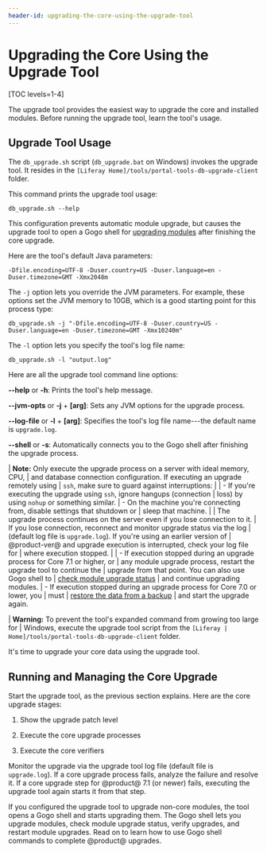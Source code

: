 ```yaml
---
header-id: upgrading-the-core-using-the-upgrade-tool
---
```


# Upgrading the Core Using the Upgrade Tool

[TOC levels=1-4]

The upgrade tool provides the easiest way to upgrade the core and installed
modules. Before running the upgrade tool, learn the tool's usage. 

## Upgrade Tool Usage

The `db_upgrade.sh` script (`db_upgrade.bat` on Windows) invokes the upgrade
tool. It resides in the  `[Liferay Home]/tools/portal-tools-db-upgrade-client`
folder. 

This command prints the upgrade tool usage: 

    db_upgrade.sh --help

This configuration prevents automatic module upgrade, but causes the upgrade
tool to open a Gogo shell for
[upgrading modules](/deployment/docs/-/knowledge_base/7-2gogo-shell-commands-for-module-upgrades)
after finishing the core upgrade. 
 
Here are the tool's default Java parameters:

    -Dfile.encoding=UTF-8 -Duser.country=US -Duser.language=en -Duser.timezone=GMT -Xmx2048m 

The `-j` option lets you override the JVM parameters. For example, these options
set the JVM memory to 10GB, which is a good starting point for this process
type:

    db_upgrade.sh -j "-Dfile.encoding=UTF-8 -Duser.country=US -Duser.language=en -Duser.timezone=GMT -Xmx10240m"

The `-l` option lets you specify the tool's log file name: 

    db_upgrade.sh -l "output.log"

Here are all the upgrade tool command line options:

**--help** or **-h**: Prints the tool's help message.

**--jvm-opts** or **-j** + **[arg]**: Sets any JVM options for the upgrade 
process.

**--log-file** or **-l** + **[arg]**: Specifies the tool's log file name---the 
default name is `upgrade.log`.

**--shell** or **-s**: Automatically connects you to the Gogo shell after
finishing the upgrade process.

| **Note:** Only execute the upgrade process on a server with ideal memory, CPU,
| and database connection configuration. If executing an upgrade remotely using
| `ssh`, make sure to guard against interruptions: 
| 
| -   If you're executing the upgrade using `ssh`, ignore hangups (connection
|     loss) by using `nohup` or something similar. 
| -   On the machine you're connecting from, disable settings that shutdown or 
|     sleep that machine. 
| 
| The upgrade process continues on the server even if you lose connection to it.
| If you lose connection, reconnect and monitor upgrade status via the log
| (default log file is `upgrade.log`). If you're using an earlier version of
| @product-ver@ and upgrade execution is interrupted, check your log file for
| where execution stopped. 
| 
| -   If execution stopped during an upgrade process for Core 7.1 or higher, or 
|     any module upgrade process, restart the upgrade tool to continue the 
|     upgrade from that point. You can also use Gogo shell to
|     [check module upgrade status](/deployment/docs/-/knowledge_base/7-2gogo-shell-commands-for-module-upgrades#checking-the-upgrade-status)
|     and continue upgrading modules. 
| -   If execution stopped during an upgrade process for Core 7.0 or lower, you 
|     must
|     [restore the data from a backup](/deployment/docs/-/knowledge_base/7-2backing-up-a-liferay-installation)
|     and start the upgrade again. 

| **Warning:** To prevent the tool's expanded command from growing too large for
| Windows, execute the upgrade tool script from the `[Liferay
| Home]/tools/portal-tools-db-upgrade-client` folder.

It's time to upgrade your core data using the upgrade tool. 

## Running and Managing the Core Upgrade

Start the upgrade tool, as the previous section explains. Here are the core
upgrade stages:

1.  Show the upgrade patch level

2.  Execute the core upgrade processes

3.  Execute the core verifiers

Monitor the upgrade via the upgrade tool log file (default file is
`upgrade.log`). If a core upgrade process fails, analyze the failure and resolve
it. If a core upgrade step for @product@ 7.1 (or newer) fails, executing the
upgrade tool again starts it from that step. 

If you configured the upgrade tool to upgrade non-core modules, the tool opens a
Gogo shell and starts upgrading them. The Gogo shell lets you upgrade modules,
check module upgrade status, verify upgrades, and restart module upgrades. Read
on to learn how to use Gogo shell commands to complete @product@ upgrades. 
